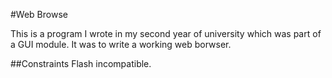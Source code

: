 #Web Browse

This is a program I wrote in my second year of university which was part of a GUI module. 
It was to write a working web borwser.

##Constraints
Flash incompatible.
